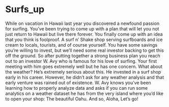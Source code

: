 # Surfs_up

While on vacation in Hawaii last year you discovered a newfound passion for surfing. You’ve been trying to come up with a plan that will let you not just return to Hawaii but live there forever. You finally come up with an idea that you think is foolproof. A surf n’ Shake shop serving surfboards and ice cream to locals, tourists, and of course yourself. You have some savings you’re willing to invest, but we’ll need some real investor backing to get this off the ground. So after putting together a strong business plan you reach out to an investor W. Avy who is famous for his love of surfing. Your first meeting with him goes extremely well but he has one concern. What about the weather? He’s extremely serious about this. He invested in a surf shop early in his career. However, he didn’t ask for any weather analysis and that early venture was rained out of existence. W. Avy knows you’ve been learning how to properly analyze data and asks if you can run some analytics on a weather dataset he has from the very island where you’d like to open your shop: The beautiful Oahu. And so, Aloha, Let’s go!